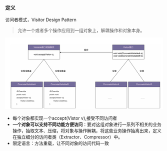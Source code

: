 ### 定义
访问者模式，Visitor Design Pattern
>允许一个或者多个操作应用到一组对象上，解耦操作和对象本身。

![](Projects/设计模式/23经典设计模式/行为型/访问者模式/asserts/Pasted%20image%2020250702154208.png)
- 每个对象都实现一个accept(Vistor v),接受不同访问者
- **一个对象可以支持不同功能方便访问**：要对这组对象进行一系列不相关的业务操作，抽取文本、压缩，将对象与操作解耦，将这些业务操作抽离出来，定义在独立细分的访问者类（Extractor、Compressor）中。
- 限定语言：方法重载，让不同对象的访问代码一致